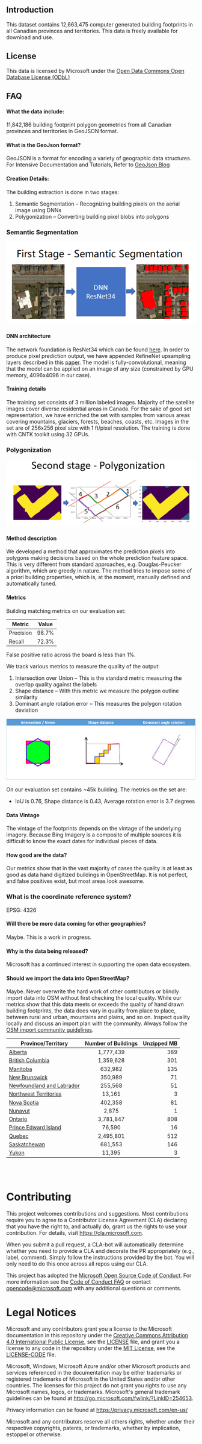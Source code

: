 Introduction
-------------------
This dataset contains 12,663,475 computer generated building footprints in all Canadian provinces and territories. This data is freely available for download and use.

License
-------------------
This data is licensed by Microsoft under the [Open Data Commons Open Database License (ODbL)](https://opendatacommons.org/licenses/odbl/)

## FAQ
#### What the data include:
11,842,186 building footprint polygon geometries from all Canadian provinces and territories in GeoJSON format.

#### What is the GeoJson format?
GeoJSON is a format for encoding a variety of geographic data structures. 
For Intensive Documentation and Tutorials, Refer to [GeoJson Blog](http://geojson.org/)

#### Creation Details:
The building extraction is done in two stages:
1.	Semantic Segmentation – Recognizing building pixels on the aerial image using DNNs
2.	Polygonization – Converting building pixel blobs into polygons
### Semantic Segmentation
![](/images/segmentation.png)


#### DNN architecture
The network foundation is ResNet34 which can be found [here](https://github.com/Microsoft/CNTK/blob/master/PretrainedModels/Image.md#resnet). In order to produce pixel prediction output, we have appended RefineNet upsampling layers described in this [paper](https://arxiv.org/abs/1611.06612).
The model is fully-convolutional, meaning that the model can be applied on an image of any size (constrained by GPU memory, 4096x4096 in our case).

#### Training details
The training set consists of 3 million labeled images. Majority of the satellite images cover diverse residential areas in Canada. For the sake of good set representation, we have enriched the set with samples from various areas covering mountains, glaciers, forests, beaches, coasts, etc.
Images in the set are of 256x256 pixel size with 1 ft/pixel resolution.
The training is done with CNTK toolkit using 32 GPUs.

### Polygonization
![](/images/polygonization.PNG)

#### Method description
We developed a method that approximates the prediction pixels into polygons making decisions based on the whole prediction feature space. This is very different from standard approaches, e.g. Douglas-Peucker algorithm, which are greedy in nature. The method tries to impose some of a priori building properties, which is, at the moment, manually defined and automatically tuned.

#### Metrics
Building matching metrics on our evaluation set:

| Metric | Value |
| --- | :---: |
| Precision | 98.7% |
| Recall | 72.3% |

False positive ratio across the board is less than 1%.

We track various metrics to measure the quality of the output:
1. Intersection over Union – This is the standard metric measuring the overlap quality against the labels
2. Shape distance – With this metric we measure the polygon outline similarity
3. Dominant angle rotation error – This measures the polygon rotation deviation

![](/images/bldgmetrics.JPG)

On our evaluation set contains ~45k building. The metrics on the set are:
- IoU is 0.76, Shape distance is 0.43, Average rotation error is 3.7 degrees

#### Data Vintage
The vintage of the footprints depends on the vintage of the underlying imagery. Because Bing Imagery is a composite of multiple sources it is difficult to know the exact dates for individual pieces of data.

#### How good are the data?
Our metrics show that in the vast majority of cases the quality is at least as good as data hand digitized buildings in OpenStreetMap. It is not perfect, and false positives exist, but most areas look awesome. 

### What is the coordinate reference system?
EPSG: 4326

#### Will there be more data coming for other geographies?
Maybe. This is a work in progress.

#### Why is the data being released?
Microsoft has a continued interest in supporting the open data ecosystem.

#### Should we import the data into OpenStreetMap?
Maybe. Never overwrite the hard work of other contributors or blindly import data into OSM without first checking the local quality. While our metrics show that this data meets or exceeds the quality of hand drawn building footprints, the data does vary in quality from place to place, between rural and urban, mountains and plains, and so on. Inspect quality locally and discuss an import plan with the community. Always follow the [OSM import community guidelines](https://wiki.openstreetmap.org/wiki/Import/Guidelines).

| Province/Territory         | Number of Buildings  | Unzipped MB |
| ------------- |:-------------:| -----:|
| [Alberta](https://usbuildingdata.blob.core.windows.net/canadian-buildings-v2/Alberta.zip)|1,777,439|389|
| [British Columbia](https://usbuildingdata.blob.core.windows.net/canadian-buildings-v2/BritishColumbia.zip)|1,359,628|301|
| [Manitoba](https://usbuildingdata.blob.core.windows.net/canadian-buildings-v2/Manitoba.zip)|632,982|135|
| [New Brunswick](https://usbuildingdata.blob.core.windows.net/canadian-buildings-v2/NewBrunswick.zip)|350,989|71|
| [Newfoundland and Labrador](https://usbuildingdata.blob.core.windows.net/canadian-buildings-v2/NewfoundlandAndLabrador.zip)|255,568|51|
| [Northwest Territories](https://usbuildingdata.blob.core.windows.net/canadian-buildings-v2/NorthwestTerritories.zip)|13,161|3|
| [Nova Scotia](https://usbuildingdata.blob.core.windows.net/canadian-buildings-v2/NovaScotia.zip)|402,358|81|
| [Nunavut](https://usbuildingdata.blob.core.windows.net/canadian-buildings-v2/Nunavut.zip)|2,875|1|
| [Ontario](https://usbuildingdata.blob.core.windows.net/canadian-buildings-v2/Ontario.zip)|3,781,847|808|
| [Prince Edward Island](https://usbuildingdata.blob.core.windows.net/canadian-buildings-v2/PrinceEdwardIsland.zip)|76,590|16|
| [Quebec](https://usbuildingdata.blob.core.windows.net/canadian-buildings-v2/Quebec.zip)|2,495,801|512|
| [Saskatchewan](https://usbuildingdata.blob.core.windows.net/canadian-buildings-v2/Saskatchewan.zip)|681,553|146|
| [Yukon](https://usbuildingdata.blob.core.windows.net/canadian-buildings-v2/YukonTerritory.zip)|11,395|3|

<br>
<br>

# Contributing

This project welcomes contributions and suggestions.  Most contributions require you to agree to a
Contributor License Agreement (CLA) declaring that you have the right to, and actually do, grant us
the rights to use your contribution. For details, visit https://cla.microsoft.com.

When you submit a pull request, a CLA-bot will automatically determine whether you need to provide
a CLA and decorate the PR appropriately (e.g., label, comment). Simply follow the instructions
provided by the bot. You will only need to do this once across all repos using our CLA.

This project has adopted the [Microsoft Open Source Code of Conduct](https://opensource.microsoft.com/codeofconduct/).
For more information see the [Code of Conduct FAQ](https://opensource.microsoft.com/codeofconduct/faq/) or
contact [opencode@microsoft.com](mailto:opencode@microsoft.com) with any additional questions or comments.

# Legal Notices

Microsoft and any contributors grant you a license to the Microsoft documentation 
in this repository under the [Creative Commons Attribution 4.0 International Public License](https://creativecommons.org/licenses/by/4.0/legalcode),
see the [LICENSE](LICENSE) file, and grant you a license to any code in the repository under the [MIT License](https://opensource.org/licenses/MIT), see the
[LICENSE-CODE](LICENSE-CODE) file.

Microsoft, Windows, Microsoft Azure and/or other Microsoft products and services referenced in the documentation
may be either trademarks or registered trademarks of Microsoft in the United States and/or other countries.
The licenses for this project do not grant you rights to use any Microsoft names, logos, or trademarks.
Microsoft's general trademark guidelines can be found at http://go.microsoft.com/fwlink/?LinkID=254653.

Privacy information can be found at https://privacy.microsoft.com/en-us/

Microsoft and any contributors reserve all others rights, whether under their respective copyrights, patents,
or trademarks, whether by implication, estoppel or otherwise.
